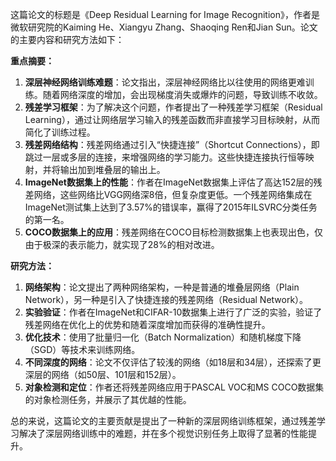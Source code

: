 这篇论文的标题是《Deep Residual Learning for Image Recognition》，作者是微软研究院的Kaiming He、Xiangyu Zhang、Shaoqing Ren和Jian Sun。论文的主要内容和研究方法如下：

**重点摘要：**
1. **深层神经网络训练难题**：论文指出，深层神经网络比以往使用的网络更难训练。随着网络深度的增加，会出现梯度消失或爆炸的问题，导致训练不收敛。
2. **残差学习框架**：为了解决这个问题，作者提出了一种残差学习框架（Residual Learning），通过让网络层学习输入的残差函数而非直接学习目标映射，从而简化了训练过程。
3. **残差网络结构**：残差网络通过引入“快捷连接”（Shortcut Connections），即跳过一层或多层的连接，来增强网络的学习能力。这些快捷连接执行恒等映射，并将输出加到堆叠层的输出上。
4. **ImageNet数据集上的性能**：作者在ImageNet数据集上评估了高达152层的残差网络，这些网络比VGG网络深8倍，但复杂度更低。一个残差网络集成在ImageNet测试集上达到了3.57%的错误率，赢得了2015年ILSVRC分类任务的第一名。
5. **COCO数据集上的应用**：残差网络在COCO目标检测数据集上也表现出色，仅由于极深的表示能力，就实现了28%的相对改进。

**研究方法：**
1. **网络架构**：论文提出了两种网络架构，一种是普通的堆叠层网络（Plain Network），另一种是引入了快捷连接的残差网络（Residual Network）。
2. **实验验证**：作者在ImageNet和CIFAR-10数据集上进行了广泛的实验，验证了残差网络在优化上的优势和随着深度增加而获得的准确性提升。
3. **优化技术**：使用了批量归一化（Batch Normalization）和随机梯度下降（SGD）等技术来训练网络。
4. **不同深度的网络**：论文不仅评估了较浅的网络（如18层和34层），还探索了更深层的网络（如50层、101层和152层）。
5. **对象检测和定位**：作者还将残差网络应用于PASCAL VOC和MS COCO数据集的对象检测任务，并展示了其优越的性能。

总的来说，这篇论文的主要贡献是提出了一种新的深层网络训练框架，通过残差学习解决了深层网络训练中的难题，并在多个视觉识别任务上取得了显著的性能提升。
